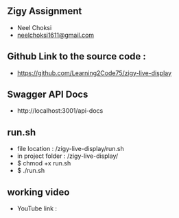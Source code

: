 ## Zigy Assignment

- Neel Choksi
- neelchoksi1611@gmail.com

## Github Link to the source code :

- https://github.com/Learning2Code75/zigy-live-display

## Swagger API Docs

- http://localhost:3001/api-docs

## run.sh

- file location : /zigy-live-display/run.sh
- in project folder : /zigy-live-display/
- $ chmod +x run.sh
- $ ./run.sh

## working video

- YouTube link :
